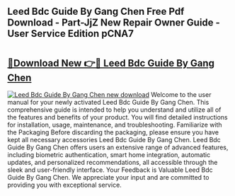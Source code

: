## Leed Bdc Guide By Gang Chen Free Pdf Download - Part-JjZ New Repair Owner Guide - User Service Edition pCNA7

# <h2><a href="http://bc82314.oget.top/?id=Leed+Bdc+Guide+By+Gang+Chen">🔗Download New 👉🔴 Leed Bdc Guide By Gang Chen</a></h2>

[![Leed Bdc Guide By Gang Chen new download](https://i.imgur.com/5g1atiW.png)](http://bc82314.oget.top/?id=Leed+Bdc+Guide+By+Gang+Chen)
Welcome to the user manual for your newly activated Leed Bdc Guide By Gang Chen. This comprehensive guide is intended to help you understand and utilize all of the features and benefits of your product. You will find detailed instructions for installation, usage, maintenance, and troubleshooting. Familiarize with the Packaging Before discarding the packaging, please ensure you have kept all necessary accessories Leed Bdc Guide By Gang Chen. Leed Bdc Guide By Gang Chen offers users an extensive range of advanced features, including biometric authentication, smart home integration, automatic updates, and personalized recommendations, all accessible through the sleek and user-friendly interface. Your Feedback is Valuable Leed Bdc Guide By Gang Chen. We appreciate your input and are committed to providing you with exceptional service.

